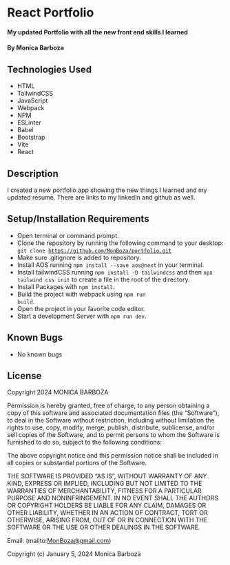 # React Portfolio

#### My updated Portfolio with all the new front end skills I learned

#### By Monica Barboza

## Technologies Used

* HTML
* TailwindCSS
* JavaScript
* Webpack
* NPM
* ESLinter
* Babel
* Bootstrap
* Vite
* React

## Description
I created a new portfolio app showing the new things I learned and my updated resume. There are links to my linkedIn and github as well.

## Setup/Installation Requirements

* Open terminal or command prompt.
* Clone the repository by running the following command to your desktop: <code>git clone https://github.com/MonBoza/portfolio.git</code>
* Make sure .gitignore is added to repository.
* Install AOS running <code>npm install --save aos@next</code> in your terminal.
* Install tailwindCSS running <code>npm install -D tailwindcss</code> and then <code>npx tailwind css init</code> to create a file in the root of the directory.
* Install Packages with <code>npm install</code>.
* Build the project with webpack using <code>npm run build</code>.
* Open the project in your favorite code editor.
* Start a development Server with <code>npm run dev</code>.




## Known Bugs

* No known bugs

## License
Copyright 2024 MONICA BARBOZA

Permission is hereby granted, free of charge, to any person obtaining a copy of this software and associated documentation files (the “Software”), to deal in the Software without restriction, including without limitation the rights to use, copy, modify, merge, publish, distribute, sublicense, and/or sell copies of the Software, and to permit persons to whom the Software is furnished to do so, subject to the following conditions:

The above copyright notice and this permission notice shall be included in all copies or substantial portions of the Software.

THE SOFTWARE IS PROVIDED “AS IS”, WITHOUT WARRANTY OF ANY KIND, EXPRESS OR IMPLIED, INCLUDING BUT NOT LIMITED TO THE WARRANTIES OF MERCHANTABILITY, FITNESS FOR A PARTICULAR PURPOSE AND NONINFRINGEMENT. IN NO EVENT SHALL THE AUTHORS OR COPYRIGHT HOLDERS BE LIABLE FOR ANY CLAIM, DAMAGES OR OTHER LIABILITY, WHETHER IN AN ACTION OF CONTRACT, TORT OR OTHERWISE, ARISING FROM, OUT OF OR IN CONNECTION WITH THE SOFTWARE OR THE USE OR OTHER DEALINGS IN THE SOFTWARE.

Email: (mailto:MonBoza@gmail.com) 

Copyright (c) January 5, 2024 Monica Barboza